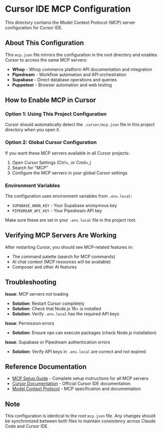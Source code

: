 # Cursor IDE MCP Configuration

This directory contains the Model Context Protocol (MCP) server configuration for Cursor IDE.

## About This Configuration

This `mcp.json` file mirrors the configuration in the root directory and enables Cursor to access the same MCP servers:

- **Whop** - Whop commerce platform API documentation and integration
- **Pipedream** - Workflow automation and API orchestration
- **Supabase** - Direct database operations and queries
- **Puppeteer** - Browser automation and web testing

## How to Enable MCP in Cursor

### Option 1: Using This Project Configuration

Cursor should automatically detect the `.cursor/mcp.json` file in this project directory when you open it.

### Option 2: Global Cursor Configuration

If you want these MCP servers available in all Cursor projects:

1. Open Cursor Settings (Ctrl+, or Cmd+,)
2. Search for "MCP"
3. Configure the MCP servers in your global Cursor settings

### Environment Variables

The configuration uses environment variables from `.env.local`:
- `SUPABASE_ANON_KEY` - Your Supabase anonymous key
- `PIPEDREAM_API_KEY` - Your Pipedream API key

Make sure these are set in your `.env.local` file in the project root.

## Verifying MCP Servers Are Working

After restarting Cursor, you should see MCP-related features in:
- The command palette (search for MCP commands)
- AI chat context (MCP resources will be available)
- Composer and other AI features

## Troubleshooting

**Issue**: MCP servers not loading
- **Solution**: Restart Cursor completely
- **Solution**: Check that Node.js 18+ is installed
- **Solution**: Verify `.env.local` has the required API keys

**Issue**: Permission errors
- **Solution**: Ensure npx can execute packages (check Node.js installation)

**Issue**: Supabase or Pipedream authentication errors
- **Solution**: Verify API keys in `.env.local` are correct and not expired

## Reference Documentation

- [MCP Setup Guide](../MCP_SETUP_GUIDE.md) - Complete setup instructions for all MCP servers
- [Cursor Documentation](https://cursor.sh/docs) - Official Cursor IDE documentation
- [Model Context Protocol](https://modelcontextprotocol.io) - MCP specification and documentation

## Note

This configuration is identical to the root `mcp.json` file. Any changes should be synchronized between both files to maintain consistency across Claude Code and Cursor IDE.
